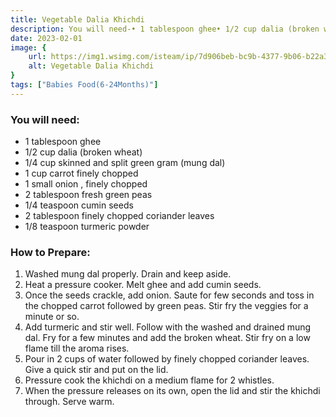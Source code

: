 ```yaml
---
title: Vegetable Dalia Khichdi
description: You will need-• 1 tablespoon ghee• 1/2 cup dalia (broken wheat)• 1/4 cup skinned and split green gram (mung dal)• 1 cup carrot finely chopped• 1 small onion , finely chopped• 2 tablespoon fresh green peas• 1/4 t...
date: 2023-02-01
image: {
    url: https://img1.wsimg.com/isteam/ip/7d906beb-bc9b-4377-9b06-b22a3566899c/Pin.png/:/rs=w:1280 ,
    alt: Vegetable Dalia Khichdi 
}
tags: ["Babies Food(6-24Months)"]
---
```

### You will need:

- 1 tablespoon ghee
- 1/2 cup dalia (broken wheat)
- 1/4 cup skinned and split green gram (mung dal)
- 1 cup carrot finely chopped
- 1 small onion , finely chopped
- 2 tablespoon fresh green peas
- 1/4 teaspoon cumin seeds
- 2 tablespoon finely chopped coriander leaves
- 1/8 teaspoon turmeric powder

### How to Prepare:

1. Washed mung dal properly. Drain and keep aside.
2. Heat a pressure cooker. Melt ghee and add cumin seeds.
3. Once the seeds crackle, add onion. Saute for few seconds and toss in the chopped carrot followed by green peas. Stir fry the veggies for a minute or so.
4. Add turmeric and stir well. Follow with the washed and drained mung dal. Fry for a few minutes and add the broken wheat. Stir fry on a low flame till the aroma rises.
5. Pour in 2 cups of water followed by finely chopped coriander leaves. Give a quick stir and put on the lid.
6. Pressure cook the khichdi on a medium flame for 2 whistles.
7. When the pressure releases on its own, open the lid and stir the khichdi through. Serve warm.